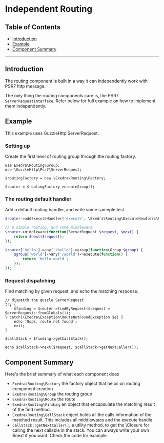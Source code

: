 # Independent Routing

## Table of Contents
- [Introduction](#introduction)
- [Example](#example)
- [Component Summary](#component-summary)

---

## Introduction
The routing component is built in a way it can independently work with PSR7 http message.

The only thing the routing components care is, the PSR7 `ServerRequestInterface`. Refer below for full example on how to
implement them independently.

## Example
This example uses GuzzleHttp ServerRequest.

### Setting up
Create the first level of routing group through the routing factory.
```
use Exedra\Routing\Group;
use \GuzzleHttp\Psr7\ServerRequest;

$routingFactory = new \Exedra\Routing\Factory;

$router = $routingFactory->createGroup();
```
### The routing default handler
Add a default routing handler, and write some sameple test.
```php
$router->addExecuteHandler('execute', \Exedra\Routing\ExecuteHandlers\ClosureHandler::class);

// a simple routing, and some middleware
$router->middleware(function(ServerRequest $request, $next) {
    return $next($request);
});

$router['hello']->any('/hello')->group(function(Group $group) {
    $group['world']->any('/world')->execute(function() {
        return 'hello world';
    });
});
```
### Request dispatching
Find matching by given request, and echo the matching response.
```
// dispatch the guzzle ServerRequest
try {
    $finding = $router->findByRequest($request = ServerRequest::fromGlobals());
} catch(\Exedra\Exception\RouteNotFoundException $e) {
    echo 'Oops, route not found';
    exit;
}

$callStack = $finding->getCallStack();

echo $callStack->next($request, $callStack->getNextCaller());
```

## Component Summary
Here's the brief summary of what each component does

- `Exedra\Routing\Factory` the factory object that helps on routing component creation
- `Exedra\Routing\Group` the routing group
- `Exedra\Routing\Route` the route
- `Exedra\Routing\Finding` an object that encapsulate the matching result of the find method. 
- `Exedra\Routing\CallStack` object holds all the calls information of the matched result. This includes all middlewares and the execute handle.
- `CallStack::getNextCaller()`, a utility method, to get the \Closure for calling the next callable in the stack. You can always write your own $next if you want. Check the code for example.